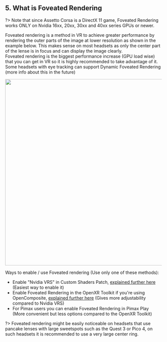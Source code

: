 ## 5. What is Foveated Rendering

?> Note that since Assetto Corsa is a DirectX 11 game, Foveated Rendering works ONLY on Nvidia 16xx, 20xx, 30xx and 40xx series GPUs or newer. 

Foveated rendering is a method in VR to achieve greater performance by rendering the outer parts of the image at lower resolution as shown in the example below. This makes sense on most headsets as only the center part of the lense is in focus and can display the image clearly.  
Foveated rendering is the biggest performance increase (GPU load wise) that you can get in VR so it is highly recommended to take advantage of it.  
Some headsets with eye tracking can support Dynamic Foveated Rendering (more info about this in the future)  

<img src="https://github.com/user-attachments/assets/9a4c7415-2240-463d-8455-646f1ae8d1ff" width="600">   


Ways to enable / use Foveated rendering (Use only one of these methods):  
- Enable "Nvidia VRS" in Custom Shaders Patch, [explained further here](/csp-settings?id=nvidia-vrs) (Easiest way to enable it)  
- Enable Foveated Rendering in the OpenXR Toolkit if you're using OpenComposite, [explained further here](/opencomposite-openxr-toolkit?id=recommended-settings-for-the-toolkit) (Gives more adjustability compared to Nvidia VRS)  
- For Pimax users you can enable Foveated Rendering in Pimax Play (More convenient but less options compared to the OpenXR Toolkit)  

?> Foveated rendering might be easily noticeable on headsets that use pancake lenses with large sweetspots such as the Quest 3 or Pico 4, on such headsets it is recommended to use a very large center ring.  
